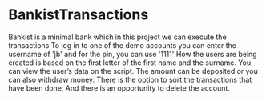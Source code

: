 # BankistTransactions
Bankist is a minimal bank which in this project we can execute the transactions
To log in to one of the demo accounts you can enter the username of 'jb' and for the pin, you can use '1111' How the users are being created is based on the first letter of the first name and the surname. You can view the user’s data on the script.
The amount can be deposited or you can also withdraw money. There is the option to sort the transactions that have been done, And there is an opportunity to delete the account.

